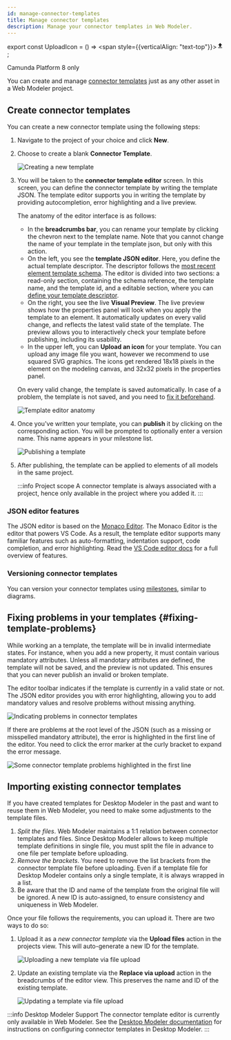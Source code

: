 ```yaml
---
id: manage-connector-templates
title: Manage connector templates
description: Manage your connector templates in Web Modeler.
---
```


export const UploadIcon = () => <span style={{verticalAlign: "text-top"}}><svg xmlns="http://www.w3.org/2000/svg" viewBox="0 0 24 24" width="16" height="16"><path d="M0 0h24v24H0z" fill="none"></path><path d="M9 16h6v-6h4l-7-7-7 7h4zm-4 2h14v2H5z" fill="currentColor"></path></svg></span>;

<span class="badge badge--cloud">Camunda Platform 8 only</span>

You can create and manage [connector templates](/components/integration-framework/connectors/custom-built-connectors/connector-templates.md) just as any other asset in a Web Modeler project.

## Create connector templates

You can create a new connector template using the following steps:

1. Navigate to the project of your choice and click **New**.

2. Choose to create a blank **Connector Template**.

   ![Creating a new template](img/connector-templates/create-connector-template-1.png)

3. You will be taken to the **connector template editor** screen. In this screen, you can define the connector template by writing the template JSON. The template editor supports you in writing the template by providing autocompletion, error highlighting and a live preview.

   The anatomy of the editor interface is as follows:

   - In the **breadcrumbs bar**, you can rename your template by clicking the chevron next to the template name. Note that you cannot change the name of your template in the template json, but only with this action.
   - On the left, you see the **template JSON editor**. Here, you define the actual template descriptor. The descriptor follows the [most recent element template schema](https://github.com/camunda/element-templates-json-schema). The editor is divided into two sections: a read-only section, containing the schema reference, the template name, and the template id, and a editable section, where you can [define your template descriptor](/components/modeler/desktop-modeler/element-templates/defining-templates.md).
   - On the right, you see the live **Visual Preview**. The live preview shows how the properties panel will look when you apply the template to an element. It automatically updates on every valid change, and reflects the latest valid state of the template. The preview allows you to interactively check your template before publishing, including its usability.
   - In the upper left, you can **Upload an icon** for your template. You can upload any image file you want, however we recommend to use squared SVG graphics. The icons get rendered 18x18 pixels in the element on the modeling canvas, and 32x32 pixels in the properties panel.

   On every valid change, the template is saved automatically. In case of a problem, the template is not saved, and you need to [fix it beforehand](#fixing-template-problems).

   ![Template editor anatomy](img/connector-templates/create-connector-template-2.png)

4. Once you've written your template, you can **publish** it by clicking on the corresponding action. You will be prompted to optionally enter a version name. This name appears in your milestone list.

   ![Publishing a template](img/connector-templates/create-connector-template-3.png)

5. After publishing, the template can be applied to elements of all models in the same project.

   :::info Project scope
   A connector template is always associated with a project, hence only available in the project where you added it.
   :::

### JSON editor features

The JSON editor is based on the [Monaco Editor](https://microsoft.github.io/monaco-editor/). The Monaco Editor is the editor that powers VS Code. As a result, the template editor supports many familiar features such as auto-formatting, indentation support, code completion, and error highlighting. Read the [VS Code editor docs](https://code.visualstudio.com/docs/editor/editingevolved) for a full overview of features.

### Versioning connector templates

You can version your connector templates using [milestones](/components/modeler/web-modeler/milestones.md), similar to diagrams.

## Fixing problems in your templates {#fixing-template-problems}

While working an a template, the template will be in invalid intermediate states. For instance, when you add a new property, it must contain various mandatory attributes. Unless all mandotary attributes are defined, the template will not be saved, and the preview is not updated. This ensures that you can never publish an invalid or broken template.

The editor toolbar indicates if the template is currently in a valid state or not. The JSON editor provides you with error highlighting, allowing you to add mandatory values and resolve problems without missing anything.

![Indicating problems in connector templates](img/connector-templates/fix-connector-template-problems.png)

If there are problems at the root level of the JSON (such as a missing or misspelled mandatory attribute), the error is highlighted in the first line of the editor. You need to click the error marker at the curly bracket to expand the error message.

![Some connector template problems highlighted in the first line](img/connector-templates/fix-connector-template-problems-2.png)

<!--
## Reusing existing runtimes

Not only can you create new connector templates to bind to a job worker topic or a custom connector SDK function, but you can also reuse [existing connector runtimes](/components/integration-framework/connectors/out-of-the-box-connectors/available-connectors-overview.md). For instance, if you add the following property and bind it to `zeebe:taskDefinition:type`, you can reuse the HTTP JSON runtime and write a prefilled connector template to call an API easily.

```json
{
    "type": "Hidden",
    "value": "io.camunda:http-json:1",
    "binding": {
        // highlight-next-line
        "type": "zeebe:taskDefinition:type"
    }
}
```
-->

## Importing existing connector templates

If you have created templates for Desktop Modeler in the past and want to reuse them in Web Modeler, you need to make some adjustments to the template files.

1. _Split the files_. Web Modeler maintains a 1:1 relation between connector templates and files. Since Desktop Modeler allows to keep multiple template definitions in single file, you must split the file in advance to one file per template before uploading.
2. _Remove the brackets_. You need to remove the list brackets from the connector template file before uploading. Even if a template file for Desktop Modeler contains only a single template, it is always wrapped in a list.
3. Be aware that the ID and name of the template from the original file will be ignored. A new ID is auto-assigned, to ensure consistency and uniqueness in Web Modeler.

Once your file follows the requirements, you can upload it. There are two ways to do so:

1. Upload it as a _new connector template_ via the <UploadIcon /> **Upload files** action in the projects view. This will auto-generate a new ID for the template.

   ![Uploading a new template via file upload](img/connector-templates/upload-files.png)

2. Update an existing template via the **Replace via upload** action in the breadcrumbs of the editor view. This preserves the name and ID of the existing template.

   ![Updating a template via file upload](img/connector-templates/replace-via-upload.png)

:::info Desktop Modeler Support
The connector template editor is currently only available in Web Modeler. See the [Desktop Modeler documentation](/components/modeler/desktop-modeler/element-templates/about-templates.md) for instructions on configuring connector templates in Desktop Modeler.
:::
